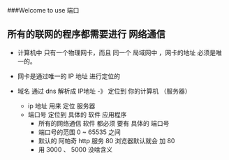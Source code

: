 ###Welcome to use 端口

## 所有的联网的程序都需要进行  网络通信

- 计算机中 只有一个物理网卡，而且 同一个 局域网中 ，网卡的地址 必须是唯一的。
- 网卡是通过唯一的 IP 地址 进行定位的

- 域名  通过 dns  解析成 IP地址    -》 定位到 你的计算机 （服务器）
	+ ip 地址 用来 定位 服务器
	+ 端口号 定位到 具体的  软件  应用程序
		* 所有的网络通信 软件  都必须 要有  具体的 端口号
		* 端口号的范围 0 ~ 65535 之间 
		* 默认的 阿帕奇   http 服务 80  浏览器默认就会 加  80
		* 用  3000 、 5000  没啥含义